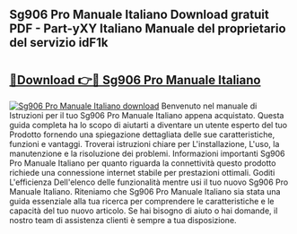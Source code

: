 ## Sg906 Pro Manuale Italiano Download gratuit PDF - Part-yXY Italiano Manuale del proprietario del servizio idF1k

# <h2><a href="http://df9lkug.blite.top/?on=Sg906+Pro+Manuale+Italiano">🔗Download 👉🔴 Sg906 Pro Manuale Italiano</a></h2>

[![Sg906 Pro Manuale Italiano download](https://i.imgur.com/lujVjoI.png)](http://df9lkug.blite.top/?on=Sg906+Pro+Manuale+Italiano)
Benvenuto nel manuale di Istruzioni per il tuo Sg906 Pro Manuale Italiano appena acquistato. Questa guida completa ha lo scopo di aiutarti a diventare un utente esperto del tuo Prodotto fornendo una spiegazione dettagliata delle sue caratteristiche, funzioni e vantaggi. Troverai istruzioni chiare per L'installazione, L'uso, la manutenzione e la risoluzione dei problemi. Informazioni importanti Sg906 Pro Manuale Italiano per quanto riguarda la connettività questo prodotto richiede una connessione internet stabile per prestazioni ottimali. Goditi L'efficienza Dell'elenco delle funzionalità mentre usi il tuo nuovo Sg906 Pro Manuale Italiano. Riteniamo che Sg906 Pro Manuale Italiano sia stata una guida essenziale alla tua ricerca per comprendere le caratteristiche e le capacità del tuo nuovo articolo. Se hai bisogno di aiuto o hai domande, il nostro team di assistenza clienti è sempre a tua disposizione.
